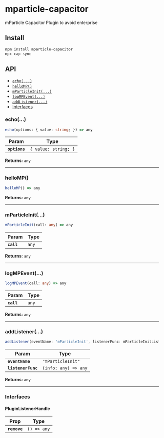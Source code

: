 # mparticle-capacitor

mParticle Capacitor Plugin to avoid enterprise

## Install

```bash
npm install mparticle-capacitor
npx cap sync
```

## API

<docgen-index>

* [`echo(...)`](#echo)
* [`helloMP()`](#hellomp)
* [`mParticleInit(...)`](#mparticleinit)
* [`logMPEvent(...)`](#logmpevent)
* [`addListener(...)`](#addlistener)
* [Interfaces](#interfaces)

</docgen-index>

<docgen-api>
<!--Update the source file JSDoc comments and rerun docgen to update the docs below-->

### echo(...)

```typescript
echo(options: { value: string; }) => any
```

| Param         | Type                            |
| ------------- | ------------------------------- |
| **`options`** | <code>{ value: string; }</code> |

**Returns:** <code>any</code>

--------------------


### helloMP()

```typescript
helloMP() => any
```

**Returns:** <code>any</code>

--------------------


### mParticleInit(...)

```typescript
mParticleInit(call: any) => any
```

| Param      | Type             |
| ---------- | ---------------- |
| **`call`** | <code>any</code> |

**Returns:** <code>any</code>

--------------------


### logMPEvent(...)

```typescript
logMPEvent(call: any) => any
```

| Param      | Type             |
| ---------- | ---------------- |
| **`call`** | <code>any</code> |

**Returns:** <code>any</code>

--------------------


### addListener(...)

```typescript
addListener(eventName: 'mParticleInit', listenerFunc: mParticleInitListener) => Promise<PluginListenerHandle> & PluginListenerHandle
```

| Param              | Type                               |
| ------------------ | ---------------------------------- |
| **`eventName`**    | <code>"mParticleInit"</code>       |
| **`listenerFunc`** | <code>(info: any) =&gt; any</code> |

**Returns:** <code>any</code>

--------------------


### Interfaces


#### PluginListenerHandle

| Prop         | Type                      |
| ------------ | ------------------------- |
| **`remove`** | <code>() =&gt; any</code> |

</docgen-api>
